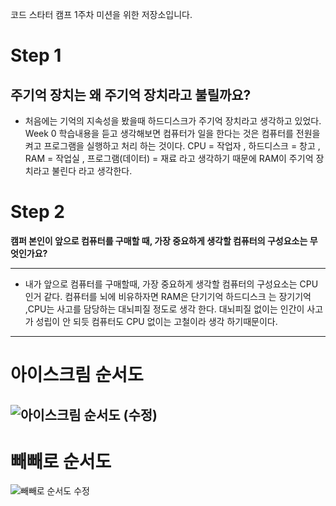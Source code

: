 코드 스타터 캠프 1주차 미션을 위한 저장소입니다.
# Step 1
**주기억 장치는 왜 주기억 장치라고 불릴까요?**
---
* 처음에는 기억의 지속성을 봤을때 하드디스크가 주기억 장치라고 생각하고 있었다. Week 0 학습내용을 듣고 생각해보면 컴퓨터가 일을 한다는 것은 컴퓨터를 전원을 켜고 프로그램을 실행하고 처리 하는 것이다. CPU =  작업자 ,
하드디스크 = 창고 , RAM = 작업실 , 프로그램(데이터) = 재료  라고 생각하기 때문에 RAM이 주기억 장치라고 불린다 라고 생각한다.


# Step 2 
**캠퍼 본인이 앞으로 컴퓨터를 구매할 때, 가장 중요하게 생각할 컴퓨터의 구성요소는 무엇인가요?**

---
* 내가 앞으로 컴퓨터를 구매할때, 가장 중요하게 생각할 컴퓨터의 구성요소는 CPU인거 같다. 
컴퓨터를 뇌에 비유하자면 RAM은 단기기억
하드디스크 는 장기기억 ,CPU는 사고를 담당하는 대뇌피질 정도로 생각 한다. 대뇌피질 없이는 인간이 사고가 성립이 안 되듯 컴퓨터도 CPU 없이는 고철이라 생각 하기때문이다. 

---
# 아이스크림 순서도
![아이스크림 순서도 (수정)](https://user-images.githubusercontent.com/94177308/146202438-d5ff1ded-27f6-43dd-9593-4c284daf6b5c.png)
---
# 빼빼로 순서도
![빼빼로 순서도 수정](https://user-images.githubusercontent.com/94177308/146562140-b1b63122-f1d7-48f1-8209-9b9887fc5219.png)
